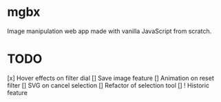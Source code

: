 # mgbx

Image manipulation web app made with vanilla JavaScript from scratch.

# TODO

[x] Hover effects on filter dial
[] Save image feature
[] Animation on reset filter
[] SVG on cancel selection
[] Refactor of selection tool
[] ! Historic feature
